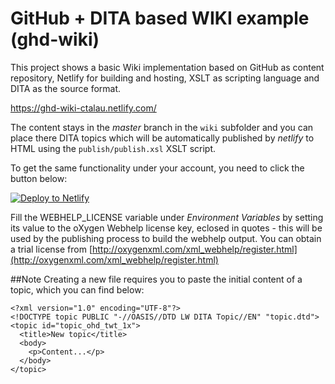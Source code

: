 # GitHub + DITA based WIKI example (ghd-wiki)

This project shows a basic Wiki implementation based on GitHub as content repository, Netlify for building and hosting, XSLT as scripting language and DITA as the source format.

<https://ghd-wiki-ctalau.netlify.com/>

The content stays in the *master* branch in the `wiki` subfolder and you can place there DITA topics which will be automatically published by *netlify* to HTML using the `publish/publish.xsl` XSLT script.


To get the same functionality under your account, you need to click the button below:

<!-- Markdown snippet -->
[![Deploy to Netlify](https://www.netlify.com/img/deploy/button.svg)](https://app.netlify.com/start/deploy?repository=https://github.com/ctalau/ghd-wiki )

Fill the WEBHELP_LICENSE variable under *Environment Variables* by setting its value to the oXygen Webhelp license key, eclosed in quotes - this will be used by the publishing process to build the webhelp output. You can obtain a trial license from 
[http://oxygenxml.com/xml_webhelp/register.html](http://oxygenxml.com/xml_webhelp/register.html)  

##Note
Creating a new file requires you to paste the initial content of a topic, which you can find below:

```
<?xml version="1.0" encoding="UTF-8"?>
<!DOCTYPE topic PUBLIC "-//OASIS//DTD LW DITA Topic//EN" "topic.dtd">
<topic id="topic_ohd_twt_1x">
  <title>New topic</title>
  <body>
    <p>Content...</p>
  </body>
</topic>
```

